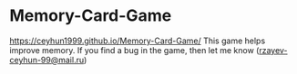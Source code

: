 # Memory-Card-Game  
https://ceyhun1999.github.io/Memory-Card-Game/
This game helps improve memory.
If you find a bug in the game, then let me know (rzayev-ceyhun-99@mail.ru)
